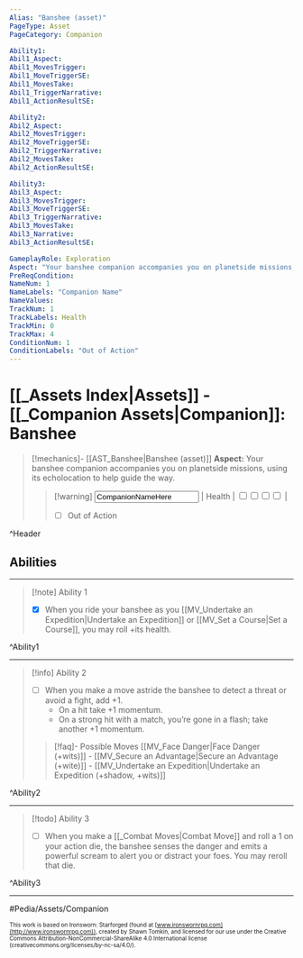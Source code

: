```yaml
---
Alias: "Banshee (asset)"
PageType: Asset
PageCategory: Companion

Ability1:
Abil1_Aspect:
Abil1_MovesTrigger:
Abil1_MoveTriggerSE:
Abil1_MovesTake:
Abil1_TriggerNarrative:
Abil1_ActionResultSE:

Ability2:
Abil2_Aspect:
Abil2_MovesTrigger:
Abil2_MoveTriggerSE:
Abil2_TriggerNarrative:
Abil2_MovesTake:
Abil2_ActionResultSE:

Ability3:
Abil3_Aspect:
Abil3_MovesTrigger:
Abil3_MoveTriggerSE:
Abil3_TriggerNarrative:
Abil3_MovesTake:
Abil3_Narrative:
Abil3_ActionResultSE:

GameplayRole: Exploration
Aspect: "Your banshee companion accompanies you on planetside missions, using its echolocation to help guide the way."
PreReqCondition: 
NameNum: 1
NameLabels: "Companion Name"
NameValues:
TrackNum: 1
TrackLabels: Health
TrackMin: 0
TrackMax: 4
ConditionNum: 1
ConditionLabels: "Out of Action"
---
```

# [[_Assets Index|Assets]] - [[_Companion Assets|Companion]]: Banshee

> [!mechanics]- [[AST_Banshee|Banshee (asset)]]
> **Aspect:** Your banshee companion accompanies you on planetside missions, using its echolocation to help guide the way.
> > [!warning] <input type=texbox value="CompanionNameHere"> | Health | <input type="checkbox" /><input type="checkbox" /><input type="checkbox" /><input type="checkbox" /> |
> > - [ ] Out of Action

^Header

## Abilities
___
> [!note] Ability 1
> - [x] When you ride your banshee as you [[MV_Undertake an Expedition|Undertake an Expedition]] or [[MV_Set a Course|Set a Course]], you may roll +its health.

^Ability1

___
> [!info] Ability 2
> - [ ] When you make a move astride the banshee to detect a threat or avoid a fight, add +1.
> 	- On a hit take +1 momentum. 
> 	- On a strong hit with a match, you’re gone in a flash; take another +1 momentum.
> > [!faq]- Possible Moves
> > [[MV_Face Danger|Face Danger (+wits)]] - [[MV_Secure an Advantage|Secure an Advantage (+wite)]] - [[MV_Undertake an Expedition|Undertake an Expedition (+shadow, +wits)]]

^Ability2

___
> [!todo] Ability 3
> - [ ] When you make a [[_Combat Moves|Combat Move]] and roll a 1 on your action die, the banshee senses the danger and emits a powerful scream to alert you or distract your foes. You may reroll that die.

^Ability3

___

#Pedia/Assets/Companion 

<font size=-2>This work is based on Ironsworn: Starforged (found at [www.ironswornrpg.com](http://www.ironswornrpg.com)), created by Shawn Tomkin, and licensed for our use under the Creative Commons Attribution-NonCommercial-ShareAlike 4.0 International license  (creativecommons.org/licenses/by-nc-sa/4.0/).</font>